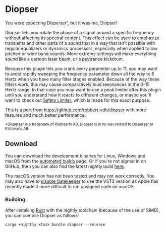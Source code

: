 # Diopser

You were expecting Disperser[¹](#disperser), but it was me, Diopser!

Diopser lets you rotate the phase of a signal around a specific frequency
without affecting its spectral content. This effect can be used to emphasize
transients and other parts of a sound that in a way that isn't possible with
regular equalizers or dynamics processors, especially when applied to low
pitched or wide band sounds. More extreme settings will make everything sound
like a cartoon laser beam, or a psytrance kickdrum.

Because this plugin lets you crank every parameter up to 11, you may want to
avoid rapidly sweeping the frequency parameter down all the way to 5 Hertz when
you have many filter stages enabled. Because of the way these filters work, this
may cause comparatively loud resonances in the 0-15 Hertz range. In that case
you may want to use a peak limiter after this plugin until you understand how it
reacts to different changes, or maybe you'll want to check out [Safety
Limiter](../safety_limiter), which is made for this exact purpose.

This is a port from https://github.com/robbert-vdh/diopser with more features
and much better performance.

<sup id="disperser">
  *Disperser is a trademark of Kilohearts AB. Diopser is in no way related to
  Disperser or Kilohearts AB.
</sup>

## Download

You can download the development binaries for Linux, Windows and macOS from the
[automated
builds](https://github.com/robbert-vdh/nih-plug/actions/workflows/test.yml?query=branch%3Amaster)
page. Or if you're not signed in on GitHub, then you can also find the latest nightly
build [here](https://nightly.link/robbert-vdh/nih-plug/workflows/build/master).

The macOS version has not been tested and may not work correctly. You may also
have to [disable Gatekeeper](https://disable-gatekeeper.github.io/) to use the
VST3 version as Apple has recently made it more difficult to run unsigned code
on macOS.

### Building

After installing [Rust](https://rustup.rs/) with the nightly toolchain (because
of the use of SIMD), you can compile Diopser as follows:

```shell
cargo +nightly xtask bundle diopser --release
```
